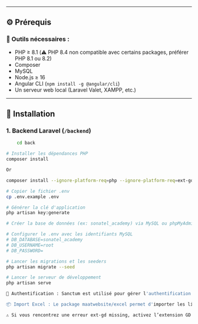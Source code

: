 
---

## ⚙️ Prérequis

### 🔗 Outils nécessaires :

- PHP ≥ 8.1 (⚠️ PHP 8.4 non compatible avec certains packages, préférer PHP 8.1 ou 8.2)
- Composer
- MySQL
- Node.js ≥ 16
- Angular CLI (`npm install -g @angular/cli`)
- Un serveur web local (Laravel Valet, XAMPP, etc.)

---

## 🚀 Installation

### 1. Backend Laravel (`/backend`)

```bash
    cd back

# Installer les dépendances PHP
composer install

Or

composer install --ignore-platform-req=php --ignore-platform-req=ext-gd

# Copier le fichier .env
cp .env.example .env

# Générer la clé d'application
php artisan key:generate

# Créer la base de données (ex: sonatel_academy) via MySQL ou phpMyAdmin

# Configurer le .env avec les identifiants MySQL
# DB_DATABASE=sonatel_academy
# DB_USERNAME=root
# DB_PASSWORD=

# Lancer les migrations et les seeders
php artisan migrate --seed

# Lancer le serveur de développement
php artisan serve

🔐 Authentification : Sanctum est utilisé pour gérer l'authentification par tokens (API REST).

📦 Import Excel : Le package maatwebsite/excel permet d'importer les listes d’étudiants.

⚠️ Si vous rencontrez une erreur ext-gd missing, activez l’extension GD dans php.ini.

